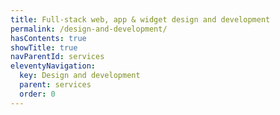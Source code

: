 ```yaml
---
title: Full-stack web, app & widget design and development
permalink: /design-and-development/
hasContents: true
showTitle: true
navParentId: services
eleventyNavigation:
  key: Design and development
  parent: services
  order: 0
---
```

 